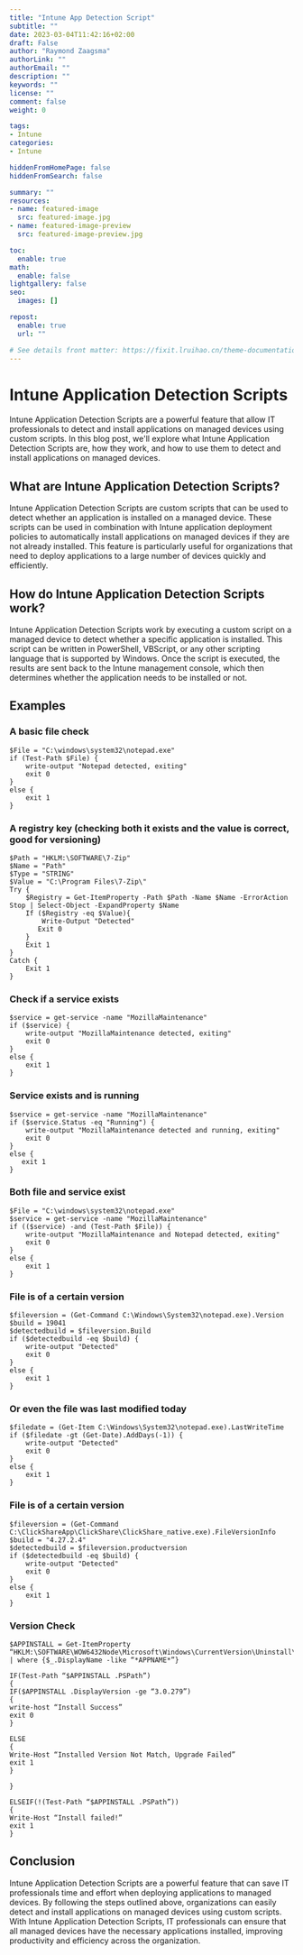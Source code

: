 ```yaml
---
title: "Intune App Detection Script"
subtitle: ""
date: 2023-03-04T11:42:16+02:00
draft: False
author: "Raymond Zaagsma"
authorLink: ""
authorEmail: ""
description: ""
keywords: ""
license: ""
comment: false
weight: 0

tags:
- Intune
categories:
- Intune

hiddenFromHomePage: false
hiddenFromSearch: false

summary: ""
resources:
- name: featured-image
  src: featured-image.jpg
- name: featured-image-preview
  src: featured-image-preview.jpg

toc:
  enable: true
math:
  enable: false
lightgallery: false
seo:
  images: []

repost:
  enable: true
  url: ""

# See details front matter: https://fixit.lruihao.cn/theme-documentation-content/#front-matter
---
```


<!--more-->

# Intune Application Detection Scripts

Intune Application Detection Scripts are a powerful feature that allow IT professionals to detect and install applications on managed devices using custom scripts. In this blog post, we'll explore what Intune Application Detection Scripts are, how they work, and how to use them to detect and install applications on managed devices.

## What are Intune Application Detection Scripts?

Intune Application Detection Scripts are custom scripts that can be used to detect whether an application is installed on a managed device. These scripts can be used in combination with Intune application deployment policies to automatically install applications on managed devices if they are not already installed. This feature is particularly useful for organizations that need to deploy applications to a large number of devices quickly and efficiently.

## How do Intune Application Detection Scripts work?

Intune Application Detection Scripts work by executing a custom script on a managed device to detect whether a specific application is installed. This script can be written in PowerShell, VBScript, or any other scripting language that is supported by Windows. Once the script is executed, the results are sent back to the Intune management console, which then determines whether the application needs to be installed or not.

## Examples

### A basic file check
``` 
$File = "C:\windows\system32\notepad.exe"
if (Test-Path $File) {
    write-output "Notepad detected, exiting"
    exit 0
}
else {
    exit 1
}
```

### A registry key (checking both it exists and the value is correct, good for versioning)
```
$Path = "HKLM:\SOFTWARE\7-Zip"
$Name = "Path"
$Type = "STRING"
$Value = "C:\Program Files\7-Zip\"
Try {
    $Registry = Get-ItemProperty -Path $Path -Name $Name -ErrorAction Stop | Select-Object -ExpandProperty $Name
    If ($Registry -eq $Value){
        Write-Output "Detected"
       Exit 0
    } 
    Exit 1
} 
Catch {
    Exit 1
}
```
### Check if a service exists
```
$service = get-service -name "MozillaMaintenance"
if ($service) {
    write-output "MozillaMaintenance detected, exiting"
    exit 0
}
else {
    exit 1
}
```
### Service exists and is running
```
$service = get-service -name "MozillaMaintenance"
if ($service.Status -eq "Running") {
    write-output "MozillaMaintenance detected and running, exiting"
    exit 0
}
else {
   exit 1
}
```
### Both file and service exist
```
$File = "C:\windows\system32\notepad.exe"
$service = get-service -name "MozillaMaintenance"
if (($service) -and (Test-Path $File)) {
    write-output "MozillaMaintenance and Notepad detected, exiting"
    exit 0
}
else {
    exit 1
}
```
### File is of a certain version
```
$fileversion = (Get-Command C:\Windows\System32\notepad.exe).Version
$build = 19041
$detectedbuild = $fileversion.Build
if ($detectedbuild -eq $build) {
    write-output "Detected"
    exit 0
}
else {
    exit 1
}
```

### Or even the file was last modified today
```
$filedate = (Get-Item C:\Windows\System32\notepad.exe).LastWriteTime
if ($filedate -gt (Get-Date).AddDays(-1)) {
    write-output "Detected"
    exit 0
}
else {
    exit 1
}
```
### File is of a certain version
```
$fileversion = (Get-Command C:\ClickShareApp\ClickShare\ClickShare_native.exe).FileVersionInfo
$build = "4.27.2.4"
$detectedbuild = $fileversion.productversion
if ($detectedbuild -eq $build) {
	write-output "Detected"
	exit 0
}
else {
	exit 1
}
```
### Version Check
```
$APPINSTALL = Get-ItemProperty “HKLM:\SOFTWARE\WOW6432Node\Microsoft\Windows\CurrentVersion\Uninstall\*” | where {$_.DisplayName -like “*APPNAME*”}

IF(Test-Path “$APPINSTALL .PSPath”)
{
IF($APPINSTALL .DisplayVersion -ge “3.0.279”)
{
write-host “Install Success”
exit 0
}

ELSE
{
Write-Host “Installed Version Not Match, Upgrade Failed”
exit 1
}

}

ELSEIF(!(Test-Path “$APPINSTALL .PSPath”))
{
Write-Host “Install failed!”
exit 1
}
```

## Conclusion

Intune Application Detection Scripts are a powerful feature that can save IT professionals time and effort when deploying applications to managed devices. By following the steps outlined above, organizations can easily detect and install applications on managed devices using custom scripts. With Intune Application Detection Scripts, IT professionals can ensure that all managed devices have the necessary applications installed, improving productivity and efficiency across the organization.